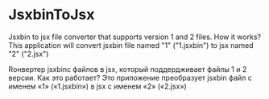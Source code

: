 # JsxbinToJsx
Jsxbin to jsx file converter that supports version 1 and 2 files.
How it works?
This application will convert jsxbin file named "1" ("1.jsxbin") to jsx named "2" ("2.jsx")

Rонвертер jsxbinс файлов в jsx, который поддердживает файлы 1 и 2 версии.
Как это работает?
Это приложение преобразует jsxbin файл с именем «1» («1.jsxbin») в jsx с именем «2» («2.jsx») 
